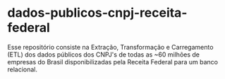 # dados-publicos-cnpj-receita-federal
Esse repositório consiste na Extração, Transformação e Carregamento (ETL) dos dados públicos dos CNPJ's de todas as ~60 milhões de empresas do Brasil disponibilizadas pela Receita Federal para um banco relacional.
